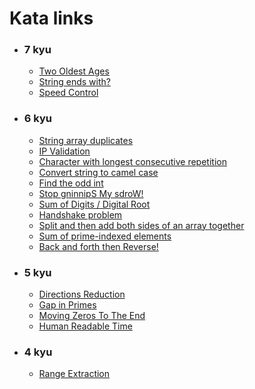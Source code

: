 # Kata links
- ### 7 kyu
  - [Two Oldest Ages](https://www.codewars.com/kata/511f11d355fe575d2c000001)
  - [String ends with?](https://www.codewars.com/kata/51f2d1cafc9c0f745c00037d)
  - [Speed Control](https://www.codewars.com/kata/56484848ba95170a8000004d)
- ### 6 kyu
  - [String array duplicates](https://www.codewars.com/kata/59f08f89a5e129c543000069)
  - [IP Validation](https://www.codewars.com/kata/515decfd9dcfc23bb6000006)
  - [Character with longest consecutive repetition](https://www.codewars.com/kata/586d6cefbcc21eed7a001155)
  - [Convert string to camel case](https://www.codewars.com/kata/517abf86da9663f1d2000003)
  - [Find the odd int](https://www.codewars.com/kata/54da5a58ea159efa38000836)
  - [Stop gninnipS My sdroW!](https://www.codewars.com/kata/5264d2b162488dc400000001)
  - [Sum of Digits / Digital Root](https://www.codewars.com/kata/541c8630095125aba6000c00)
  - [Handshake problem](https://www.codewars.com/kata/5574835e3e404a0bed00001b)
  - [Split and then add both sides of an array together](https://www.codewars.com/kata/5946a0a64a2c5b596500019a)
  - [Sum of prime-indexed elements](https://www.codewars.com/kata/59f38b033640ce9fc700015b)
  - [Back and forth then Reverse!](https://www.codewars.com/kata/60cc93db4ab0ae0026761232)
- ### 5 kyu
  - [Directions Reduction](https://www.codewars.com/kata/550f22f4d758534c1100025a)
  - [Gap in Primes](https://www.codewars.com/kata/561e9c843a2ef5a40c0000a4)
  - [Moving Zeros To The End](https://www.codewars.com/kata/52597aa56021e91c93000cb0)
  - [Human Readable Time](https://www.codewars.com/kata/52685f7382004e774f0001f7)
- ### 4 kyu
  - [Range Extraction](https://www.codewars.com/kata/51ba717bb08c1cd60f00002f)

